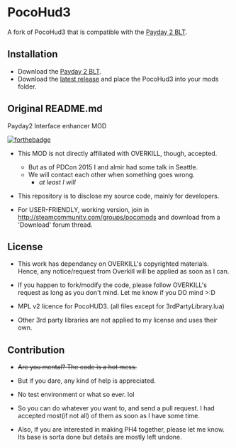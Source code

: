 PocoHud3
========
A fork of PocoHud3 that is compatible with the [Payday 2 BLT](http://paydaymods.com/download/).

Installation
---
- Download the [Payday 2 BLT](http://paydaymods.com/download/).
- Download the [latest release](http://download.paydaymods.com/download/latest/pocohud3) and place the PocoHud3 into your mods folder.

Original README.md
---
Payday2 Interface enhancer MOD

[![forthebadge](http://forthebadge.com/images/badges/just-plain-nasty.svg)](http://forthebadge.com)

* This MOD is not directly affiliated with OVERKILL, though, accepted. 
  * But as of PDCon 2015 I and almir had some talk in Seattle.
  * We will contact each other when something goes wrong.
    * _at least I will_

* This repository is to disclose my source code, mainly for developers.

* For USER-FRIENDLY, working version, join in http://steamcommunity.com/groups/pocomods and download from a 'Download' forum thread.

License
---

* This work has dependancy on OVERKILL's copyrighted materials. Hence, any notice/request from Overkill will be applied as soon as I can.

* If you happen to fork/modify the code, please follow OVERKILL's request as long as you don't mind. Let me know if you DO mind >:D

* MPL v2 licence for PocoHUD3. (all files except for 3rdPartyLibrary.lua)

* Other 3rd party libraries are not applied to my license and uses their own.

Contribution
---
* ~~Are you mental? The code is a hot mess.~~
* But if you dare, any kind of help is appreciated.
* No test environment or what so ever. lol
* So you can do whatever you want to, and send a pull request. I had accepted most(if not all) of them as soon as I have some time.

* Also, If you are interested in making PH4 together, please let me know. Its base is sorta done but details are mostly left undone.
